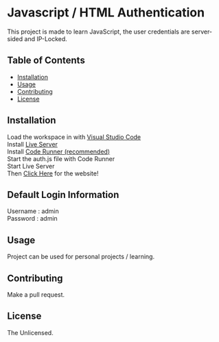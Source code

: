 # Javascript / HTML Authentication

This project is made to learn JavaScript, the user credentials are server-sided and IP-Locked.

## Table of Contents

- [Installation](#installation)
- [Usage](#usage)
- [Contributing](#contributing)
- [License](#license)

## Installation

Load the workspace in with [Visual Studio Code](https://code.visualstudio.com/)\
Install [Live Server](https://marketplace.visualstudio.com/items?itemName=ritwickdey.LiveServer)\
Install [Code Runner (recommended)](https://marketplace.visualstudio.com/items?itemName=formulahendry.code-runner)\
Start the auth.js file with Code Runner\
Start Live Server\
Then [Click Here](http://127.0.0.1:5500/JS/index.html) for the website!

## Default Login Information

Username : admin\
Password : admin

## Usage

Project can be used for personal projects / learning.

## Contributing

Make a pull request.

## License

The Unlicensed.
